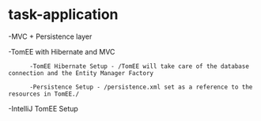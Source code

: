 # task-application

-MVC + Persistence layer

-TomEE with Hibernate and MVC


          -TomEE Hibernate Setup - /TomEE will take care of the database connection and the Entity Manager Factory 
          
          -Persistence Setup - /persistence.xml set as a reference to the resources in TomEE./
          
          
-IntelliJ TomEE Setup          
